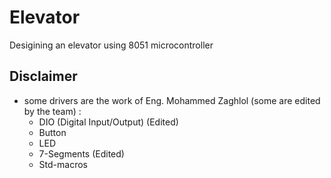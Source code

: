 # Elevator
Desigining an elevator using 8051 microcontroller

## Disclaimer 
  * some drivers are the work of Eng. Mohammed Zaghlol (some are edited by the team) :
    * DIO (Digital Input/Output) (Edited)
    * Button 
    * LED
    * 7-Segments (Edited)
    * Std-macros